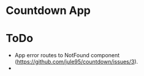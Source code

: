 # Countdown App

# ToDo
- App error routes to NotFound component (https://github.com/jule95/countdown/issues/3).
- 